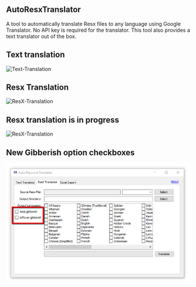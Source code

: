 ## AutoResxTranslator
A tool to automatically translate Resx files to any language using Google Translator. No API key is required for the translator. This tool also provides a text translator out of the box.

Text translation
------
![Text-Translation](/Wiki/Images/text-translation.png?raw=true)

Resx Translation
------
![ResX-Translation](/Wiki/Images/resx-translation.png?raw=true)

Resx translation is in progress
------
![ResX-Translation](/Wiki/Images/resx-translating.png?raw=true)

New Gibberish option checkboxes
------
![ResX-GibberishTranslation](/Wiki/Images/gibberishTranslator.png?raw=true)
